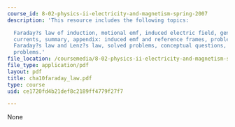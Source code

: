 ```yaml
---
course_id: 8-02-physics-ii-electricity-and-magnetism-spring-2007
description: 'This resource includes the following topics:

  Faraday?s law of induction, motional emf, induced electric field, generators, eddy
  currents, summary, appendix: induced emf and reference frames, problem-solving tips:
  Faraday?s law and Lenz?s law, solved problems, conceptual questions, and additional
  problems.'
file_location: /coursemedia/8-02-physics-ii-electricity-and-magnetism-spring-2007/ce1720fd4b21def8c2189ff4779f27f7_cha10faraday_law.pdf
file_type: application/pdf
layout: pdf
title: cha10faraday_law.pdf
type: course
uid: ce1720fd4b21def8c2189ff4779f27f7

---
```

None